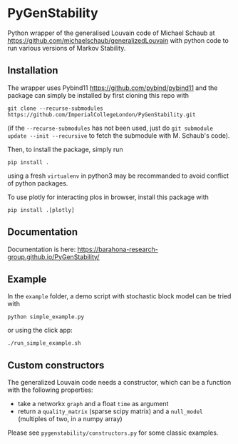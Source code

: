 # PyGenStability
Python wrapper of the generalised Louvain code of Michael Schaub at https://github.com/michaelschaub/generalizedLouvain with python code to run various versions of Markov Stability. 

Installation
-------------

The wrapper uses Pybind11 https://github.com/pybind/pybind11 and the package can simply be installed by first cloning this repo with

```
git clone --recurse-submodules https://github.com/ImperialCollegeLondon/PyGenStability.git
```

(if the `--recurse-submodules` has not been used, just do `git submodule update --init --recursive` to fetch the submodule with M. Schaub's code). 

Then, to install the package, simply run
```
pip install . 
```
using a fresh `virtualenv` in python3 may be recommanded to avoid conflict of python packages. 

To use plotly for interacting plos in browser, install this package with 
```
pip install .[plotly]
```

Documentation
-------------

Documentation is here: https://barahona-research-group.github.io/PyGenStability/

Example
-------

In the `example` folder, a demo script with stochastic block model can be tried with 

```
python simple_example.py
```
 or using the click app:
 ```
 ./run_simple_example.sh
 ```
 
 Custom constructors
 -------------------
 
 The generalized Louvain code needs a constructor, which can be a function with the following properties:
 
 - take a networkx `graph` and a float `time` as argument
 - return a `quality_matrix` (sparse scipy matrix) and a `null_model` (multiples of two, in a numpy array)
 
 Please see `pygenstability/constructors.py` for some classic examples. 

